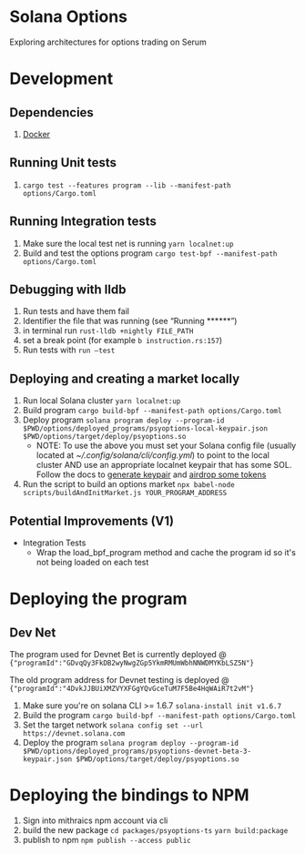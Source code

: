 # Solana Options

Exploring architectures for options trading on Serum

# Development

## Dependencies
1. [Docker](https://docs.docker.com/get-docker/)

## Running Unit tests
1. `cargo test --features program --lib --manifest-path options/Cargo.toml`

## Running Integration tests
1. Make sure the local test net is running `yarn localnet:up`
2. Build and test the options program `cargo test-bpf --manifest-path options/Cargo.toml`

## Debugging with lldb
1. Run tests and have them fail
2. Identifier the file that was running (see “Running ******”)
3. in terminal run `rust-lldb +nightly FILE_PATH`
4. set a break point (for example `b instruction.rs:157`)
5. Run tests with `run —test`

## Deploying and creating a market locally
1. Run local Solana cluster `yarn localnet:up`
2. Build program `cargo build-bpf --manifest-path options/Cargo.toml`
3. Deploy program `solana program deploy --program-id $PWD/options/deployed_programs/psyoptions-local-keypair.json $PWD/options/target/deploy/psyoptions.so`
    * NOTE: To use the above you must set your Solana config file (usually located at _~/.config/solana/cli/config.yml_) to point to the local cluster AND use an appropriate localnet keypair that has some SOL. Follow the docs to [generate keypair](https://docs.solana.com/wallet-guide/file-system-wallet#generate-a-file-system-wallet-keypair) and [airdrop some tokens](https://docs.solana.com/cli/transfer-tokens#airdrop-some-tokens-to-get-started)
4. Run the script to build an options market `npx babel-node scripts/buildAndInitMarket.js YOUR_PROGRAM_ADDRESS`


## Potential Improvements (V1)
* Integration Tests
    * Wrap the load_bpf_program method and cache the program id so it's not being loaded on each test

# Deploying the program

## Dev Net
The program used for Devnet Bet is currently deployed @ `{"programId":"GDvqQy3FkDB2wyNwgZGp5YkmRMUmWbhNNWDMYKbLSZ5N"}`

The old program address for Devnet testing is deployed @ `{"programId":"4DvkJJBUiXMZVYXFGgYQvGceTuM7F5Be4HqWAiR7t2vM"}`

1. Make sure you're on solana CLI >= 1.6.7 `solana-install init v1.6.7`
2. Build the program `cargo build-bpf --manifest-path options/Cargo.toml`
3. Set the target network `solana config set --url https://devnet.solana.com`
4. Deploy the program `solana program deploy --program-id $PWD/options/deployed_programs/psyoptions-devnet-beta-3-keypair.json $PWD/options/target/deploy/psyoptions.so`

# Deploying the bindings to NPM
1. Sign into mithraics npm account via cli
2. build the new package `cd packages/psyoptions-ts` `yarn build:package`
3. publish to npm `npm publish --access public`
